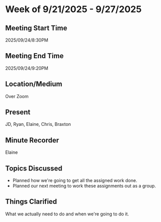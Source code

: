 # Week of 9/21/2025 - 9/27/2025

## Meeting Start Time
2025/09/24/8:30PM

## Meeting End Time
2025/09/24/9:20PM

## Location/Medium
Over Zoom

## Present
JD, Ryan, Elaine, Chris, Braxton

## Minute Recorder
Elaine

## Topics Discussed
- Planned how we're going to get all the assigned work done.
- Planned our next meeting to work these assignments out as a group.

## Things Clarified
What we actually need to do and when we're going to do it.
